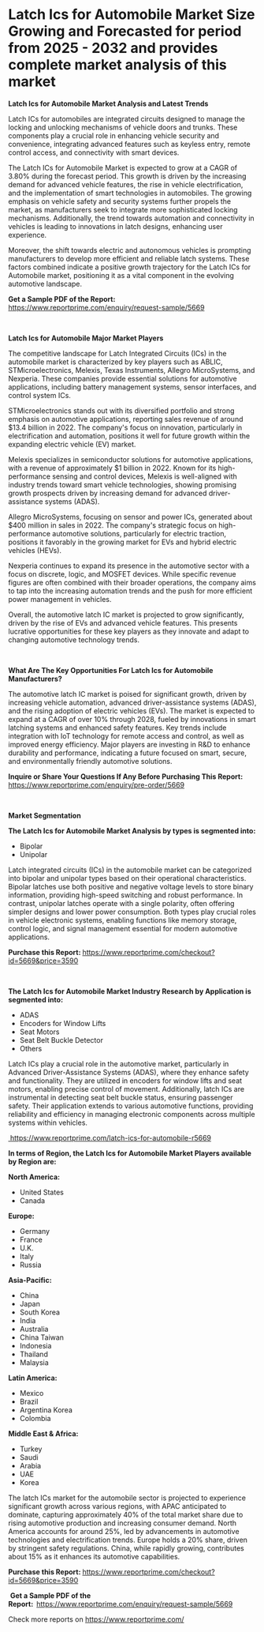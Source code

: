<p><h1>Latch Ics for Automobile Market Size Growing and Forecasted for period from 2025 - 2032 and provides complete market analysis of this market</h1></p><p><strong>Latch Ics for Automobile Market Analysis and Latest Trends</strong></p>
<p><p>Latch ICs for automobiles are integrated circuits designed to manage the locking and unlocking mechanisms of vehicle doors and trunks. These components play a crucial role in enhancing vehicle security and convenience, integrating advanced features such as keyless entry, remote control access, and connectivity with smart devices.</p><p>The Latch ICs for Automobile Market is expected to grow at a CAGR of 3.80% during the forecast period. This growth is driven by the increasing demand for advanced vehicle features, the rise in vehicle electrification, and the implementation of smart technologies in automobiles. The growing emphasis on vehicle safety and security systems further propels the market, as manufacturers seek to integrate more sophisticated locking mechanisms. Additionally, the trend towards automation and connectivity in vehicles is leading to innovations in latch designs, enhancing user experience.</p><p>Moreover, the shift towards electric and autonomous vehicles is prompting manufacturers to develop more efficient and reliable latch systems. These factors combined indicate a positive growth trajectory for the Latch ICs for Automobile market, positioning it as a vital component in the evolving automotive landscape.</p></p>
<p><strong>Get a Sample PDF of the Report:&nbsp;</strong> <a href="https://www.reportprime.com/enquiry/request-sample/5669?utm_campaign=2280&utm_medium=2&utm_source=Github&utm_content=ia&utm_term=19032025&utm_id=latch-ics-for-automobile">https://www.reportprime.com/enquiry/request-sample/5669</a></p>
<p>&nbsp;</p>
<p><strong>Latch Ics for Automobile Major Market Players</strong></p>
<p><p>The competitive landscape for Latch Integrated Circuits (ICs) in the automobile market is characterized by key players such as ABLIC, STMicroelectronics, Melexis, Texas Instruments, Allegro MicroSystems, and Nexperia. These companies provide essential solutions for automotive applications, including battery management systems, sensor interfaces, and control system ICs.</p><p>STMicroelectronics stands out with its diversified portfolio and strong emphasis on automotive applications, reporting sales revenue of around $13.4 billion in 2022. The company's focus on innovation, particularly in electrification and automation, positions it well for future growth within the expanding electric vehicle (EV) market.</p><p>Melexis specializes in semiconductor solutions for automotive applications, with a revenue of approximately $1 billion in 2022. Known for its high-performance sensing and control devices, Melexis is well-aligned with industry trends toward smart vehicle technologies, showing promising growth prospects driven by increasing demand for advanced driver-assistance systems (ADAS).</p><p>Allegro MicroSystems, focusing on sensor and power ICs, generated about $400 million in sales in 2022. The company's strategic focus on high-performance automotive solutions, particularly for electric traction, positions it favorably in the growing market for EVs and hybrid electric vehicles (HEVs).</p><p>Nexperia continues to expand its presence in the automotive sector with a focus on discrete, logic, and MOSFET devices. While specific revenue figures are often combined with their broader operations, the company aims to tap into the increasing automation trends and the push for more efficient power management in vehicles.</p><p>Overall, the automotive latch IC market is projected to grow significantly, driven by the rise of EVs and advanced vehicle features. This presents lucrative opportunities for these key players as they innovate and adapt to changing automotive technology trends.</p></p>
<p>&nbsp;</p>
<p><strong>What Are The Key Opportunities For Latch Ics for Automobile Manufacturers?</strong></p>
<p><p>The automotive latch IC market is poised for significant growth, driven by increasing vehicle automation, advanced driver-assistance systems (ADAS), and the rising adoption of electric vehicles (EVs). The market is expected to expand at a CAGR of over 10% through 2028, fueled by innovations in smart latching systems and enhanced safety features. Key trends include integration with IoT technology for remote access and control, as well as improved energy efficiency. Major players are investing in R&D to enhance durability and performance, indicating a future focused on smart, secure, and environmentally friendly automotive solutions.</p></p>
<p><strong>Inquire or Share Your Questions If Any Before Purchasing This Report:</strong> <a href="https://www.reportprime.com/enquiry/pre-order/5669?utm_campaign=2280&utm_medium=2&utm_source=Github&utm_content=ia&utm_term=19032025&utm_id=latch-ics-for-automobile">https://www.reportprime.com/enquiry/pre-order/5669</a></p>
<p>&nbsp;</p>
<p><strong>Market Segmentation</strong></p>
<p><strong>The Latch Ics for Automobile Market Analysis by types is segmented into:</strong></p>
<p><ul><li>Bipolar</li><li>Unipolar</li></ul></p>
<p><p>Latch integrated circuits (ICs) in the automobile market can be categorized into bipolar and unipolar types based on their operational characteristics. Bipolar latches use both positive and negative voltage levels to store binary information, providing high-speed switching and robust performance. In contrast, unipolar latches operate with a single polarity, often offering simpler designs and lower power consumption. Both types play crucial roles in vehicle electronic systems, enabling functions like memory storage, control logic, and signal management essential for modern automotive applications.</p></p>
<p><strong>Purchase this Report:&nbsp;</strong><a href="https://www.reportprime.com/checkout?id=5669&price=3590&utm_campaign=2280&utm_medium=2&utm_source=Github&utm_content=ia&utm_term=19032025&utm_id=latch-ics-for-automobile">https://www.reportprime.com/checkout?id=5669&price=3590</a></p>
<p>&nbsp;</p>
<p><strong>The Latch Ics for Automobile Market Industry Research by Application is segmented into:</strong></p>
<p><ul><li>ADAS</li><li>Encoders for Window Lifts</li><li>Seat Motors</li><li>Seat Belt Buckle Detector</li><li>Others</li></ul></p>
<p><p>Latch ICs play a crucial role in the automotive market, particularly in Advanced Driver-Assistance Systems (ADAS), where they enhance safety and functionality. They are utilized in encoders for window lifts and seat motors, enabling precise control of movement. Additionally, latch ICs are instrumental in detecting seat belt buckle status, ensuring passenger safety. Their application extends to various automotive functions, providing reliability and efficiency in managing electronic components across multiple systems within vehicles.</p></p>
<p><a href="https://www.reportprime.com/latch-ics-for-automobile-r5669?utm_campaign=2280&utm_medium=2&utm_source=Github&utm_content=ia&utm_term=19032025&utm_id=latch-ics-for-automobile">&nbsp;https://www.reportprime.com/latch-ics-for-automobile-r5669</a></p>
<p><strong>In terms of Region, the Latch Ics for Automobile Market Players available by Region are:</strong></p>
<p>
    <p> <strong> North America: </strong>
        <ul>
            <li>United States</li>
            <li>Canada</li>
        </ul>
        </p> 
    <p> <strong> Europe: </strong>
        <ul>
            <li>Germany</li>
            <li>France</li>
            <li>U.K.</li>
            <li>Italy</li>
            <li>Russia</li>
        </ul>
        </p> 
    <p> <strong> Asia-Pacific: </strong>
        <ul>
            <li>China</li>
            <li>Japan</li>
            <li>South Korea</li>
            <li>India</li>
            <li>Australia</li>
            <li>China Taiwan</li>
            <li>Indonesia</li>
            <li>Thailand</li>
            <li>Malaysia</li>
        </ul>
        </p> 
    <p> <strong> Latin America: </strong>
        <ul>
            <li>Mexico</li>
            <li>Brazil</li>
            <li>Argentina Korea</li>
            <li>Colombia</li>
        </ul>
        </p> 
    <p> <strong> Middle East & Africa: </strong>
        <ul>
            <li>Turkey</li>
            <li>Saudi</li>
            <li>Arabia</li>
            <li>UAE</li>
            <li>Korea</li>
        </ul>
    </p>
    </p>
<p><p>The latch ICs market for the automobile sector is projected to experience significant growth across various regions, with APAC anticipated to dominate, capturing approximately 40% of the total market share due to rising automotive production and increasing consumer demand. North America accounts for around 25%, led by advancements in automotive technologies and electrification trends. Europe holds a 20% share, driven by stringent safety regulations. China, while rapidly growing, contributes about 15% as it enhances its automotive capabilities.</p></p>
<p><strong>Purchase this Report: </strong><a href="https://www.reportprime.com/checkout?id=5669&price=3590&utm_campaign=2280&utm_medium=2&utm_source=Github&utm_content=ia&utm_term=19032025&utm_id=latch-ics-for-automobile">https://www.reportprime.com/checkout?id=5669&price=3590</a></p>
<p>&nbsp;<strong>Get a Sample PDF of the Report:&nbsp;&nbsp;</strong><a href="https://www.reportprime.com/enquiry/request-sample/5669?utm_campaign=2280&utm_medium=2&utm_source=Github&utm_content=ia&utm_term=19032025&utm_id=latch-ics-for-automobile">https://www.reportprime.com/enquiry/request-sample/5669</a></p>
<p><strong></strong></p>
<p>Check more reports on <a href="https://www.reportprime.com/?utm_campaign=2280&utm_medium=2&utm_source=Github&utm_content=ia&utm_term=19032025&utm_id=latch-ics-for-automobile">https://www.reportprime.com/</a></p>